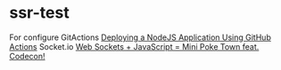 # ssr-test

For configure GitActions [Deploying a NodeJS Application Using GitHub Actions](https://medium.com/@g.c.dassanayake/deploying-a-nodejs-application-using-github-actions-e5f4bde7b21b)
Socket.io [Web Sockets + JavaScript = Mini Poke Town feat. Codecon!](https://www.youtube.com/watch?v=mlZGg3NYHqc)
